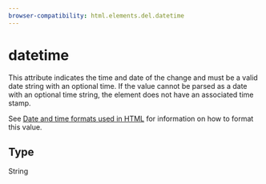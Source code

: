 ```yaml
---
browser-compatibility: html.elements.del.datetime
---
```


# datetime

This attribute indicates the time and date of the change and must be
a valid date string with an optional time. If the value cannot be
parsed as a date with an optional time string, the element does not
have an associated time stamp.

See [Date and time formats used in HTML](/en-US/docs/Web/HTML/Date_and_time_formats)
for information on how to format this value.
    
## Type

String
